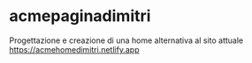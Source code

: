 # acmepaginadimitri
Progettazione e creazione di una home alternativa al sito attuale
https://acmehomedimitri.netlify.app
